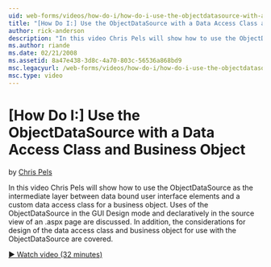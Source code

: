 ```yaml
---
uid: web-forms/videos/how-do-i/how-do-i-use-the-objectdatasource-with-a-data-access-class-and-business-object
title: "[How Do I:] Use the ObjectDataSource with a Data Access Class and Business Object | Microsoft Docs"
author: rick-anderson
description: "In this video Chris Pels will show how to use the ObjectDataSource as the intermediate layer between data bound user interface elements and a custom data acc..."
ms.author: riande
ms.date: 02/21/2008
ms.assetid: 8a47e438-3d8c-4a70-803c-56536a868bd9
msc.legacyurl: /web-forms/videos/how-do-i/how-do-i-use-the-objectdatasource-with-a-data-access-class-and-business-object
msc.type: video
---
```

[How Do I:] Use the ObjectDataSource with a Data Access Class and Business Object
====================
by [Chris Pels](https://twitter.com/chrispels)

In this video Chris Pels will show how to use the ObjectDataSource as the intermediate layer between data bound user interface elements and a custom data access class for a business object. Uses of the ObjectDataSource in the GUI Design mode and declaratively in the source view of an .aspx page are discussed. In addition, the considerations for design of the data access class and business object for use with the ObjectDataSource are covered.

[&#9654; Watch video (32 minutes)](https://channel9.msdn.com/Blogs/ASP-NET-Site-Videos/how-do-i-use-the-objectdatasource-with-a-data-access-class-and-business-object)
